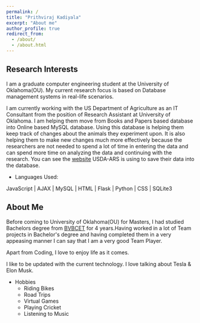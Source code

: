 ```yaml
---
permalink: /
title: "Prithviraj Kadiyala"
excerpt: "About me"
author_profile: true
redirect_from: 
  - /about/
  - /about.html
---
```


## Research Interests
I am a graduate computer engineering student at the University of Oklahoma(OU). My current research focus is based on Database management systems in real-life scenarios.

I am currently working with the US Department of Agriculture as an IT Consultant from the position of Research Assistant at University of Oklahoma. I am helping them move from Books and Papers based database into Online based MySQL database. Using this database is helping them keep track of changes about the animals they experiment upon. It is also helping them to make new changes much more effectively because the researchers are not needed to spend a lot of time in entering the data and can spend more time on analyzing the data and continuing with the research. You can see the [website](livebarn.pythonanywhere.com) USDA-ARS is using to save their data into the database.

  * Languages Used: 
 
 JavaScript | AJAX | MySQL | HTML | Flask | Python | CSS | SQLite3

## About Me
Before coming to University of Oklahoma(OU) for Masters, I had studied Bachelors degree from [BVBCET](https://www.kletech.ac.in/) for 4 years.Having worked in a lot of Team projects in Bachelor's degree and having completed them in a very appeasing manner I can say that I am a very good Team Player.

Apart from Coding, I love to enjoy life as it comes.

I like to be updated with the current technology. I love talking about Tesla & Elon Musk.

  * Hobbies
      * Riding Bikes
      * Road Trips
      * Virtual Games
      * Playing Cricket
      * Listening to Music
